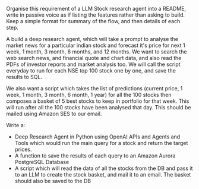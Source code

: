 Organise this requirement of a LLM Stock research agent into a README, write in passive voice as if listing the features rather than asking to build. Keep a simple format for summary of the flow, and then details of each step.

A build a deep research agent, which will take a prompt to analyse the market news for a particular indian stock and forecast it's price for next 1 week,  1 month,  3 month,  6 months, and  12 months. We want to search the web search news, and financial quote and chart data, and also read the PDFs of investor reports and market analysis too. We will call the script everyday to run for each NSE top 100 stock one by one, and save the results to SQL.

We also want a script which takes the list of predictions (current price, 1 week, 1 month, 3 month, 6 month, 1 year) for all the 100 stocks then composes a basket of 5 best stocks to keep in portfolio for that week. This will run after all the 100 stocks have been analysed that day. This should be mailed using Amazon SES to our email.

Write a:
- Deep Research Agent in Python using OpenAI APIs and Agents and Tools which would run the main query for a stock and return the target prices.
- ⁠A function to save the results of each query to an Amazon Aurora  PostgreSQL Database
- ⁠A script which will read the data of all the stocks from the DB and pass it to an LLM to create the stock basket, and mail it to an email. The basket should also be saved to the DB
